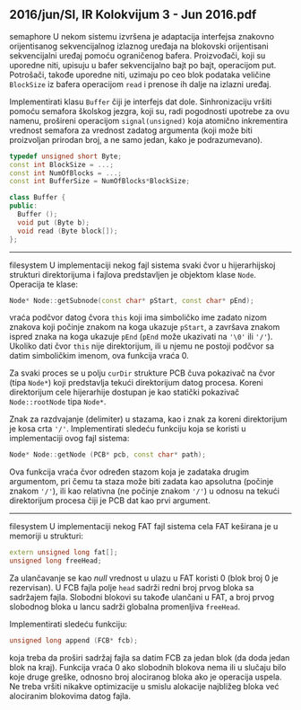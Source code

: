 2016/jun/SI, IR Kolokvijum 3 - Jun 2016.pdf
--------------------------------------------------------------------------------
semaphore
U  nekom  sistemu  izvršena  je  adaptacija  interfejsa  znakovno  orijentisanog  sekvencijalnog
izlaznog uređaja na blokovski orijentisani sekvencijalni uređaj pomoću ograničenog bafera.
Proizvođači, koji su uporedne niti, upisuju u bafer sekvencijalno bajt po bajt, operacijom put.
Potrošači, takođe uporedne niti, uzimaju po ceo blok podataka veličine `BlockSize` iz  bafera
operacijom `read` i prenose ih dalje na izlazni uređaj.

Implementirati  klasu `Buffer` čiji je interfejs dat dole. Sinhronizaciju vršiti pomoću semafora
školskog  jezgra,  koji  su,  radi  pogodnosti  upotrebe  za  ovu  namenu,  prošireni  operacijom
`signal(unsigned)` koja  atomično  inkrementira  vrednost  semafora  za  vrednost  zadatog
argumenta  (koji  može  biti  proizvoljan  prirodan  broj,  a  ne  samo  jedan,  kako  je
podrazumevano).
```cpp
typedef unsigned short Byte;
const int BlockSize = ...;
const int NumOfBlocks = ...;
const int BufferSize = NumOfBlocks*BlockSize;

class Buffer {
public:
  Buffer ();
  void put (Byte b);
  void read (Byte block[]);
};
```

--------------------------------------------------------------------------------
filesystem
U  implementaciji  nekog  fajl  sistema  svaki  čvor  u  hijerarhijskoj  strukturi  direktorijuma  i
fajlova predstavljen je objektom klase `Node`. Operacija te klase:
```cpp
Node* Node::getSubnode(const char* pStart, const char* pEnd);
```
vraća podčvor datog čvora `this` koji ima simboličko ime zadato nizom znakova koji počinje
znakom  na  koga  ukazuje `pStart`,  a  završava  znakom  ispred znaka na koga ukazuje `pEnd`
(`pEnd` može ukazivati na `'\0'` ili `'/'`). Ukoliko dati čvor `this` nije direktorijum, ili u njemu
ne postoji podčvor sa datim simboličkim imenom, ova funkcija vraća 0.

Za  svaki  proces  se  u  polju `curDir` strukture PCB čuva pokazivač na čvor (tipa `Node*`)  koji
predstavlja tekući direktorijum datog procesa. Koreni direktorijum cele hijerarhije dostupan je
kao statički pokazivač `Node::rootNode` tipa `Node*`.

Znak za razdvajanje (delimiter) u stazama, kao i znak za koreni direktorijum je kosa crta `'/'`.
Implementirati sledeću funkciju koja se koristi u implementaciji ovog fajl sistema:
```cpp
Node* Node::getNode (PCB* pcb, const char* path);
```
Ova  funkcija vraća čvor određen stazom koja je zadataka drugim argumentom, pri čemu ta
staza  može  biti  zadata  kao  apsolutna  (počinje  znakom `'/'`),  ili  kao  relativna  (ne  počinje
znakom `'/'`) u odnosu na tekući direktorijum procesa čiji je PCB dat kao prvi argument.

--------------------------------------------------------------------------------
filesystem
U implementaciji nekog FAT fajl sistema cela FAT keširana je u memoriji u strukturi:
```cpp
extern unsigned long fat[];
unsigned long freeHead;
```
Za ulančavanje se kao *null* vrednost  u  ulazu  u  FAT  koristi  0  (blok  broj  0  je  rezervisan).  U
FCB  fajla  polje `head` sadrži redni broj prvog bloka sa sadržajem fajla. Slobodni blokovi su
takođe ulančani u FAT, a broj prvog slobodnog bloka u lancu sadrži globalna promenljiva
`freeHead`.

Implementirati sledeću funkciju:
```cpp
unsigned long append (FCB* fcb);
```
koja treba da proširi sadržaj fajla sa datim FCB za jedan blok (da doda jedan blok na kraj).
Funkcija vraća 0 ako slobodnih blokova nema ili u slučaju bilo koje druge greške, odnosno
broj alociranog bloka ako je operacija uspela. Ne treba vršiti  nikakve  optimizacije  u  smislu
alokacije najbližeg bloka već alociranim blokovima datog fajla.
